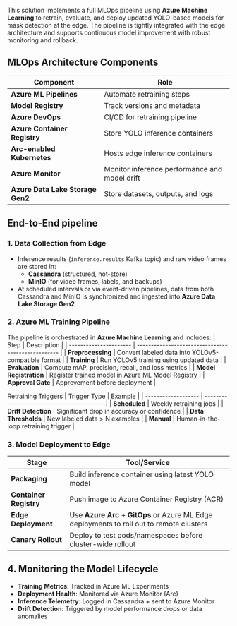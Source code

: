 This solution implements a full MLOps pipeline using **Azure Machine Learning** to retrain, evaluate, and deploy updated YOLO-based models for mask detection at the edge. The pipeline is tightly integrated with the edge architecture and supports continuous model improvement with robust monitoring and rollback.

## MLOps Architecture Components

| Component                            | Role                                          |
| --------------------------------     | --------------------------------------------- |
| **Azure ML Pipelines**               | Automate retraining steps                     |
| **Model Registry**                   | Track versions and metadata                   |
| **Azure DevOps**                     | CI/CD for retraining pipeline                 |
| **Azure Container Registry**         | Store YOLO inference containers               |
| **Arc-enabled Kubernetes**           | Hosts edge inference containers               |
| **Azure Monitor**                    | Monitor inference performance and model drift |
| **Azure Data Lake Storage Gen2**     | Store datasets, outputs, and logs             |

## End-to-End pipeline

### 1. Data Collection from Edge
- Inference results (`inference.results` Kafka topic) and raw video frames are stored in:
  - **Cassandra** (structured, hot-store)
  - **MinIO** (for video frames, labels, and backups)
- At scheduled intervals or via event-driven pipelines, data from both Cassandra and MinIO is synchronized and ingested into **Azure Data Lake Storage Gen2**

### 2. Azure ML Training Pipeline
The pipeline is orchestrated in **Azure Machine Learning** and includes:
| Step                       | Description                                        |
| ----------------------     | -------------------------------------------------- |
| **Preprocessing**          | Convert labeled data into YOLOv5-compatible format |
| **Training**               | Run YOLOv5 training using updated data             |
| **Evaluation**             | Compute mAP, precision, recall, and loss metrics   |
| **Model Registration**     | Register trained model in Azure ML Model Registry  |
| **Approval Gate**          | Approvement before deployment                      |

Retraining Triggers
| Trigger Type            | Example                                    |
| -------------------     | ------------------------------------------ |
| **Scheduled**           | Weekly retraining jobs                     |
| **Drift Detection**     | Significant drop in accuracy or confidence |
| **Data Thresholds**     | New labeled data > N examples              |
| **Manual**              | Human-in-the-loop retraining trigger       |

### 3. Model Deployment to Edge
| Stage                      | Tool/Service                                                                               |
| ----------------------     | ------------------------------------------------------------------------------------------ |
| **Packaging**              | Build inference container using latest YOLO model                                          |
| **Container Registry**     | Push image to Azure Container Registry (ACR)                                               |
| **Edge Deployment**        | Use **Azure Arc** + **GitOps** or Azure ML Edge deployments to roll out to remote clusters |
| **Canary Rollout**         | Deploy to test pods/namespaces before cluster-wide rollout                                 |

## 4. Monitoring the Model Lifecycle
- **Training Metrics**: Tracked in Azure ML Experiments
- **Deployment Health**: Monitored via Azure Monitor (Arc)
- **Inference Telemetry**: Logged in Cassandra + sent to Azure Monitor
- **Drift Detection**: Triggered by model performance drops or data anomalies
